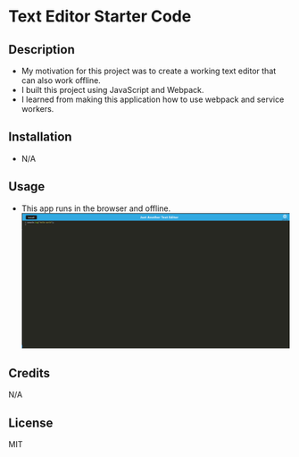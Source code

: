 # Text Editor Starter Code

## Description
- My motivation for this project was to create a working text editor that can also work offline.
- I built this project using JavaScript and Webpack.
- I learned from making this application how to use webpack and service workers.

## Installation
- N/A

## Usage
- This app runs in the browser and offline.
![Screenshot](./assets/images/screenshot.png)

## Credits
N/A

## License
MIT
